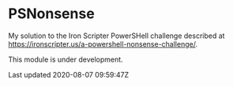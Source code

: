 # PSNonsense

My solution to the Iron Scripter PowerSHell challenge described at  https://ironscripter.us/a-powershell-nonsense-challenge/.

This module is under development.

Last updated 2020-08-07 09:59:47Z
